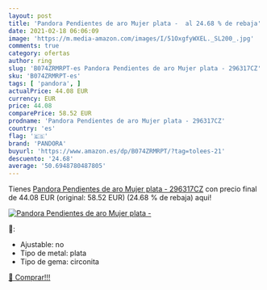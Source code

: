 ```yaml
---
layout: post
title: 'Pandora Pendientes de aro Mujer plata -  al 24.68 % de rebaja'
date: 2021-02-18 06:06:09
image: 'https://m.media-amazon.com/images/I/51OxgfyWXEL._SL200_.jpg'
comments: true
category: ofertas
author: ring
slug: 'B074ZRMRPT-es Pandora Pendientes de aro Mujer plata - 296317CZ'
sku: 'B074ZRMRPT-es'
tags: [ 'pandora', ]
actualPrice: 44.08 EUR
currency: EUR
price: 44.08
comparePrice: 58.52 EUR
prodname: 'Pandora Pendientes de aro Mujer plata - 296317CZ'
country: 'es'
flag: '🇪🇸'
brand: 'PANDORA'
buyurl: 'https://www.amazon.es/dp/B074ZRMRPT/?tag=tolees-21'
descuento: '24.68'
average: '50.6948780487805'
---
```


Tienes [Pandora Pendientes de aro Mujer plata - 296317CZ](https://www.amazon.es/dp/B074ZRMRPT/?tag=tolees-21) con precio final de  44.08 EUR (original: 58.52 EUR) (24.68 %  de rebaja) aqui!

[![Pandora Pendientes de aro Mujer plata - ](https://m.media-amazon.com/images/I/51OxgfyWXEL._SL200_.jpg)](https://www.amazon.es/dp/B074ZRMRPT/?tag=tolees-21)

🔎:

- Ajustable: no
- Tipo de metal: plata
- Tipo de gema: circonita

[🛒 Comprar!!!](https://www.amazon.es/dp/B074ZRMRPT/?tag=tolees-21)

